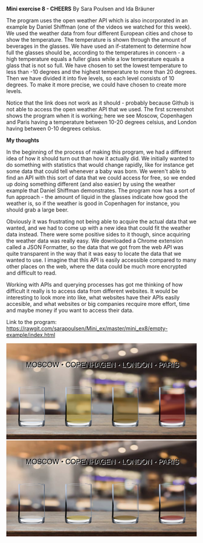 **Mini exercise 8 - CHEERS**
By Sara Poulsen and Ida Bräuner

The program uses the open weather API which is also incorporated in an example by Daniel Shiffman (one of the videos we watched for this week). We used the weather data from four different European cities and chose to show the temperature. The temperature is shown through the amount of beverages in the glasses. We have used an if-statement to determine how full the glasses should be, according to the temperatures in concern - a high temperature equals a fuller glass while a low temperature equals a glass that is not so full. We have chosen to set the lowest temperature to less than -10 degrees and the highest temperature to more than 20 degrees. Then we have divided it into five levels, so each level consists of 10 degrees. To make it more precise, we could have chosen to create more levels.

Notice that the link does not work as it should - probably because Github is not able to access the open weather API that we used. The first screenshot shows the program when it is working; here we see Moscow, Copenhagen and Paris having a temperature between 10-20 degrees celsius, and London having between 0-10 degrees celsius.



**My thoughts**

In the beginning of the process of making this program, we had a different idea of how it should turn out than how it actually did. We initially wanted to do something with statistics that would change rapidly, like for instance get some data that could tell whenever a baby was born. We weren't able to find an API with this sort of data that we could access for free, so we ended up doing something different (and also easier) by using the weather example that Daniel Shiffman demonstrates. The program now has a sort of fun approach - the amount of liquid in the glasses indicate how good the weather is, so if the weather is good in Copenhagen for instance, you should grab a large beer. 

Obviously it was frustrating not being able to acquire the actual data that we wanted, and we had to come up with a new idea that could fit the weather data instead. There were some positive sides to it though, since acquiring the weather data was really easy. We downloaded a Chrome extension called a JSON Formatter, so the data that we got from the web API was quite transparent in the way that it was easy to locate the data that we wanted to use. I imagine that this API is easily accessible compared to many other places on the web, where the data could be much more encrypted and difficult to read. 

Working with APIs and querying processes has got me thinking of how difficult it really is to access data from different websites. It would be interesting to look more into like, what websites have their APIs easily accesible, and what websites or big companies recquire more effort, time and maybe money if you want to access their data.



Link to the program: https://rawgit.com/sarapoulsen/Mini_ex/master/mini_ex8/empty-example/index.html

![Screenshot](https://github.com/sarapoulsen/Mini_ex/blob/master/mini_ex8/screenshot1.png)
![Screenshot](https://github.com/sarapoulsen/Mini_ex/blob/master/mini_ex8/screenshot2.png)

